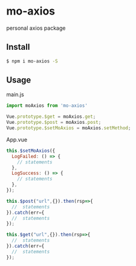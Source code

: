 # mo-axios
personal axios package  

## Install  

```bash
$ npm i mo-axios -S
```  

## Usage  

main.js  
```js
import moAxios from 'mo-axios'

Vue.prototype.$get = moAxios.get;
Vue.prototype.$post = moAxios.post;
Vue.prototype.$setMoAxios = moAxios.setMethod;
```

App.vue  
```js
this.$setMoAxios({
  LogFailed: () => {
    // statements
  },
  LogSuccess: () => {
    // statements
  },
});

this.$post("url",{}).then(rsp=>{
  //  statements
}).catch(err={
  //  statements
});

this.$get("url",{}).then(rsp=>{
  //  statements
}).catch(err={
  //  statements
});
```
